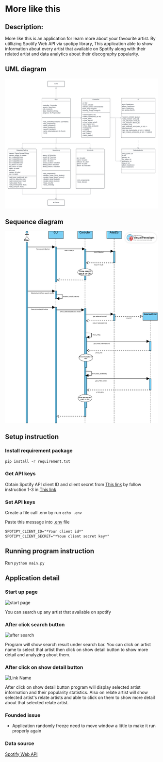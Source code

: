 # More like this

## Description: 

More like this is an application for learn more about your favourite artist. By utillizing Spotify Web API via spotipy library, This application able to show information about every artist that available on Spotify along with their related artist and data analytics about their discography popularity.

## UML diagram
![uml](diagram/uml.png)

## Sequence diagram
![seq](diagram/sequence.png)

## Setup instruction

### Install requirement package
```pip install -r requirement.txt```

### Get API keys
Obtain Spotify API client ID and client secret from [This link](https://developer.spotify.com/dashboard) 
by follow instruction 1-3 in [This link](https://stevesie.com/docs/pages/spotify-client-id-secret-developer-api) 

### Set API keys

Create a file call .env by run `echo .env`

Paste this message into [.env](.env) file
```
SPOTIPY_CLIENT_ID="*Your client id*"
SPOTIPY_CLIENT_SECRET="*Youe client secret key*"
```

## Running program instruction
Run `python main.py`

## Application detail

### Start up page
![start page](screenshot/artist_not_select.png) 

You can search up any artist that available on spotify

### After click search button
![after search](screenshot/after_search.png)

Program will show search result under search bar. 
You can click on artist name to select that artist then 
click on show detail button to show more detail and analyzing about them.

### After click on show detail button
![Link Name](screenshot/artist_selected.png) 

After click on show detail button program will display selected artist information and their popularity statistics.
Also on relate artist will show selected artist's relate artists and able to click on them to show more detail about 
that selected relate artist.

### Founded issue

* Application randomly freeze need to move window a little to make it run properly again

### Data source
[Spotify Web API](https://developer.spotify.com/documentation/web-api)